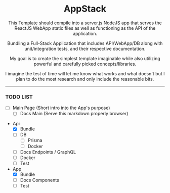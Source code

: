 <div style="text-align:center">

# AppStack

This Template should compile into a server.js NodeJS app that serves the ReactJS WebApp static files as well as functioning as the API of the application.

Bundling a Full-Stack Application that includes API/WebApp/DB along with unit/integration tests, and their respective documentation.

My goal is to create the simplest template imaginable while also utilizing powerful and carefully picked concepts/libraries.

I imagine the test of time will let me know what works and what doesn't but I plan to do the most research and only include the reasonable bits.

</div>

---

### TODO LIST


- [ ] Main Page (Short intro into the App's purpose)
  - [ ] Docs Main (Serve this markdown properly browser)
- Api
  - [x] Bundle
  - [ ] DB
    - [ ] Prisma
    - [ ] Docker
  - [ ] Docs Endpoints / GraphQL
  - [ ] Docker
  - [ ] Test
  
- App
  - [x] Bundle
  - [ ] Docs Components
  - [ ] Test